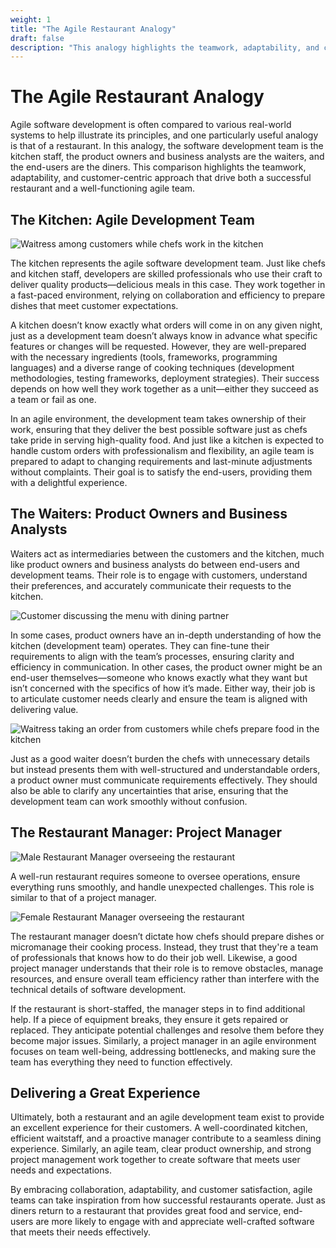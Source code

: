 ```yaml
---
weight: 1
title: "The Agile Restaurant Analogy"
draft: false
description: "This analogy highlights the teamwork, adaptability, and customer-centric approach that drive both a successful restaurant and a well-functioning agile team."
---
```


# The Agile Restaurant Analogy


Agile software development is often compared to various real-world systems to help illustrate its principles, and one particularly useful analogy is that of a restaurant. In this analogy, the software development team is the kitchen staff, the product owners and business analysts are the waiters, and the end-users are the diners. This comparison highlights the teamwork, adaptability, and customer-centric approach that drive both a successful restaurant and a well-functioning agile team.

## The Kitchen: Agile Development Team

![Waitress among customers while chefs work in the kitchen](ba-po2.webp)

The kitchen represents the agile software development team. Just like chefs and kitchen staff, developers are skilled professionals who use their craft to deliver quality products—delicious meals in this case. They work together in a fast-paced environment, relying on collaboration and efficiency to prepare dishes that meet customer expectations.

A kitchen doesn’t know exactly what orders will come in on any given night, just as a development team doesn’t always know in advance what specific features or changes will be requested. However, they are well-prepared with the necessary ingredients (tools, frameworks, programming languages) and a diverse range of cooking techniques (development methodologies, testing frameworks, deployment strategies). Their success depends on how well they work together as a unit—either they succeed as a team or fail as one.

In an agile environment, the development team takes ownership of their work, ensuring that they deliver the best possible software just as chefs take pride in serving high-quality food. And just like a kitchen is expected to handle custom orders with professionalism and flexibility, an agile team is prepared to adapt to changing requirements and last-minute adjustments without complaints. Their goal is to satisfy the end-users, providing them with a delightful experience.

## The Waiters: Product Owners and Business Analysts

Waiters act as intermediaries between the customers and the kitchen, much like product owners and business analysts do between end-users and development teams. Their role is to engage with customers, understand their preferences, and accurately communicate their requests to the kitchen.

![Customer discussing the menu with dining partner](po-as-end-user.webp)

In some cases, product owners have an in-depth understanding of how the kitchen (development team) operates. They can fine-tune their requirements to align with the team’s processes, ensuring clarity and efficiency in communication. In other cases, the product owner might be an end-user themselves—someone who knows exactly what they want but isn’t concerned with the specifics of how it’s made. Either way, their job is to articulate customer needs clearly and ensure the team is aligned with delivering value.

![Waitress taking an order from customers while chefs prepare food in the kitchen](ba-po.webp)

Just as a good waiter doesn’t burden the chefs with unnecessary details but instead presents them with well-structured and understandable orders, a product owner must communicate requirements effectively. They should also be able to clarify any uncertainties that arise, ensuring that the development team can work smoothly without confusion.

## The Restaurant Manager: Project Manager

![Male Restaurant Manager overseeing the restaurant](project-manager.webp)

A well-run restaurant requires someone to oversee operations, ensure everything runs smoothly, and handle unexpected challenges. This role is similar to that of a project manager.

![Female Restaurant Manager overseeing the restaurant](restaurant.webp)

The restaurant manager doesn’t dictate how chefs should prepare dishes or micromanage their cooking process. Instead, they trust that they're a team of professionals that knows how to do their job well. Likewise, a good project manager understands that their role is to remove obstacles, manage resources, and ensure overall team efficiency rather than interfere with the technical details of software development.

If the restaurant is short-staffed, the manager steps in to find additional help. If a piece of equipment breaks, they ensure it gets repaired or replaced. They anticipate potential challenges and resolve them before they become major issues. Similarly, a project manager in an agile environment focuses on team well-being, addressing bottlenecks, and making sure the team has everything they need to function effectively.

## Delivering a Great Experience

Ultimately, both a restaurant and an agile development team exist to provide an excellent experience for their customers. A well-coordinated kitchen, efficient waitstaff, and a proactive manager contribute to a seamless dining experience. Similarly, an agile team, clear product ownership, and strong project management work together to create software that meets user needs and expectations.

By embracing collaboration, adaptability, and customer satisfaction, agile teams can take inspiration from how successful restaurants operate. Just as diners return to a restaurant that provides great food and service, end-users are more likely to engage with and appreciate well-crafted software that meets their needs effectively.


